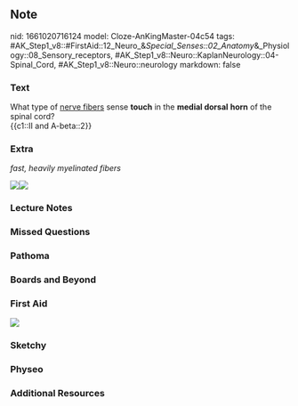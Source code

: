 ## Note
nid: 1661020716124
model: Cloze-AnKingMaster-04c54
tags: #AK_Step1_v8::#FirstAid::12_Neuro_&_Special_Senses::02_Anatomy_&_Physiology::08_Sensory_receptors, #AK_Step1_v8::Neuro::KaplanNeurology::04-Spinal_Cord, #AK_Step1_v8::Neuro::neurology
markdown: false

### Text
<div>
  What type of <u>nerve fibers</u> sense <b>touch</b> in the
  <b>medial dorsal</b> <b>horn</b> of the spinal cord?
</div>
<div>
  {{c1::II and A-beta::2}}
</div>

### Extra
<i>fast, heavily myelinated fibers</i>
<div><img src="paste-283759899312632.jpg"><img src= 
"paste-281419142136224.jpg"></div>

### Lecture Notes


### Missed Questions


### Pathoma


### Boards and Beyond


### First Aid
<img src="tmp85plRQ.png">

### Sketchy


### Physeo


### Additional Resources

